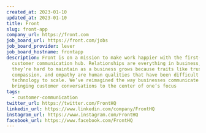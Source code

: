 ```yaml
---
created_at: 2023-01-10
updated_at: 2023-01-10
title: Front
slug: front-app
company_url: https://front.com
job_board_url: https://front.com/jobs
job_board_provider: lever
job_board_hostname: frontapp
description: Front is on a mission to make work happier with the first-ever
  customer communication hub. Relationships are everything in business, but
  they’re hard to maintain as a business grows because traits like trust,
  compassion, and empathy are human qualities that have been difficult for
  technology to scale. We’ve reimagined the way businesses communicate by
  bringing customer conversations to the center of one’s focus
tags:
  - customer-communication
twitter_url: https://twitter.com/FrontHQ
linkedin_url: https://www.linkedin.com/company/FrontHQ
instagram_url: https://www.instagram.com/FrontHQ
facebook_url: https://www.facebook.com/FrontHQ
---
```


